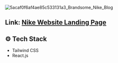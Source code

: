 ![5acaf0f6af4ae85c533131a3_Brandsome_Nike_Blog](https://github.com/vishalsingh2972/Tailwind-CSS/assets/106817047/6d7f0475-c2a3-4d90-accf-7ce5dad2d5d9)

## Link: [Nike Website Landing Page](https://nikewebsite-mauve.vercel.app/)

## <a name="tech-stack">⚙️ Tech Stack</a>
- Tailwind CSS
- React.js
